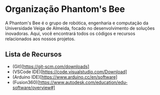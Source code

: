 # Organização Phantom's Bee

A Phantom's Bee é o grupo de robótica, engenharia e computação da Universidade Veiga de Almeida, focado no desenvolvimento de soluções inovadoras. Aqui, você encontrará todos os códigos e recursos relacionados aos nossos projetos.


## Lista de Recursos
* (Git)[https://git-scm.com/downloads]
* (VSCode IDE)[https://code.visualstudio.com/Download]
* (Arduino IDE)[https://www.arduino.cc/en/software]
* (Fusion360)[https://www.autodesk.com/education/edu-software/overview#]

